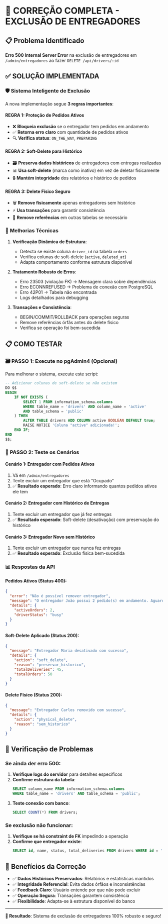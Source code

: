 # 🔧 CORREÇÃO COMPLETA - EXCLUSÃO DE ENTREGADORES

## 📋 Problema Identificado

**Erro 500 Internal Server Error** na exclusão de entregadores em `/admin/entregadores` ao fazer `DELETE /api/drivers/:id`

## ✅ SOLUÇÃO IMPLEMENTADA

### 🛡️ **Sistema Inteligente de Exclusão**

A nova implementação segue **3 regras importantes**:

#### **REGRA 1: Proteção de Pedidos Ativos**
- ❌ **Bloqueia exclusão** se o entregador tem pedidos em andamento
- ✅ **Retorna erro claro** com quantidade de pedidos ativos
- 🔍 **Verifica status**: `ON_THE_WAY`, `PREPARING`

#### **REGRA 2: Soft-Delete para Histórico**
- 🗃️ **Preserva dados históricos** de entregadores com entregas realizadas
- 📊 **Usa soft-delete** (marca como inativo) em vez de deletar fisicamente
- 🔒 **Mantém integridade** dos relatórios e histórico de pedidos

#### **REGRA 3: Delete Físico Seguro**
- 🗑️ **Remove fisicamente** apenas entregadores sem histórico
- ⚡ **Usa transações** para garantir consistência
- 🧹 **Remove referências** em outras tabelas se necessário

### 🔧 **Melhorias Técnicas**

1. **Verificação Dinâmica de Estrutura**:
   - Detecta se existe coluna `driver_id` na tabela `orders`
   - Verifica colunas de soft-delete (`active`, `deleted_at`)
   - Adapta comportamento conforme estrutura disponível

2. **Tratamento Robusto de Erros**:
   - Erro 23503 (violação FK) → Mensagem clara sobre dependências
   - Erro ECONNREFUSED → Problema de conexão com PostgreSQL
   - Erro 42P01 → Tabela não encontrada
   - Logs detalhados para debugging

3. **Transações e Consistência**:
   - BEGIN/COMMIT/ROLLBACK para operações seguras
   - Remove referências órfãs antes do delete físico
   - Verifica se operação foi bem-sucedida

## 📋 **COMO TESTAR**

### 🗃️ **PASSO 1: Execute no pgAdmin4 (Opcional)**

Para melhorar o sistema, execute este script:

```sql
-- Adicionar colunas de soft-delete se não existem
DO $$
BEGIN
    IF NOT EXISTS (
        SELECT 1 FROM information_schema.columns 
        WHERE table_name = 'drivers' AND column_name = 'active' 
        AND table_schema = 'public'
    ) THEN
        ALTER TABLE drivers ADD COLUMN active BOOLEAN DEFAULT true;
        RAISE NOTICE 'Coluna "active" adicionada!';
    END IF;
END
$$;
```

### 🧪 **PASSO 2: Teste os Cenários**

#### **Cenário 1: Entregador com Pedidos Ativos**
1. Vá em `/admin/entregadores`
2. Tente excluir um entregador que está "Ocupado"
3. ✅ **Resultado esperado**: Erro claro informando quantos pedidos ativos ele tem

#### **Cenário 2: Entregador com Histórico de Entregas**
1. Tente excluir um entregador que já fez entregas
2. ✅ **Resultado esperado**: Soft-delete (desativação) com preservação do histórico

#### **Cenário 3: Entregador Novo sem Histórico**
1. Tente excluir um entregador que nunca fez entregas
2. ✅ **Resultado esperado**: Exclusão física bem-sucedida

### 📊 **Respostas da API**

#### **Pedidos Ativos (Status 400)**:
```json
{
  "error": "Não é possível remover entregador",
  "message": "O entregador João possui 2 pedido(s) em andamento. Aguarde a conclusão das entregas.",
  "details": {
    "activeOrders": 2,
    "driverStatus": "busy"
  }
}
```

#### **Soft-Delete Aplicado (Status 200)**:
```json
{
  "message": "Entregador Maria desativado com sucesso",
  "details": {
    "action": "soft_delete",
    "reason": "preservar_historico",
    "totalDeliveries": 45,
    "totalOrders": 50
  }
}
```

#### **Delete Físico (Status 200)**:
```json
{
  "message": "Entregador Carlos removido com sucesso",
  "details": {
    "action": "physical_delete",
    "reason": "sem_historico"
  }
}
```

## 🚨 **Verificação de Problemas**

### **Se ainda der erro 500**:

1. **Verifique logs do servidor** para detalhes específicos
2. **Confirme estrutura da tabela**:
   ```sql
   SELECT column_name FROM information_schema.columns 
   WHERE table_name = 'drivers' AND table_schema = 'public';
   ```
3. **Teste conexão com banco**:
   ```sql
   SELECT COUNT(*) FROM drivers;
   ```

### **Se exclusão não funcionar**:

1. **Verifique se há constraint de FK** impedindo a operação
2. **Confirme que entregador existe**:
   ```sql
   SELECT id, name, status, total_deliveries FROM drivers WHERE id = 'ID_AQUI';
   ```

## 🎯 **Benefícios da Correção**

- ✅ **Dados Históricos Preservados**: Relatórios e estatísticas mantidos
- ✅ **Integridade Referencial**: Evita dados órfãos e inconsistências  
- ✅ **Feedback Claro**: Usuário entende por que não pode excluir
- ✅ **Operação Segura**: Transações garantem consistência
- ✅ **Flexibilidade**: Adapta-se à estrutura disponível do banco

---

**🎯 Resultado**: Sistema de exclusão de entregadores 100% robusto e seguro! 